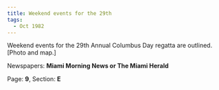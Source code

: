 ```yaml
---  
title: Weekend events for the 29th  
tags:  
  - Oct 1982  
---  
```

  
Weekend events for the 29th Annual Columbus Day regatta are outlined. [Photo and map.]  
  
Newspapers: **Miami Morning News or The Miami Herald**  
  
Page: **9**, Section: **E** 
